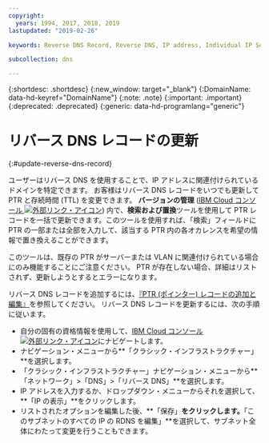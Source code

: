 ```yaml
---
copyright:
  years: 1994, 2017, 2018, 2019
lastupdated: "2019-02-26"

keywords: Reverse DNS Record, Reverse DNS, IP address, Individual IP Select

subcollection: dns

---
```


{:shortdesc: .shortdesc}
{:new_window: target="_blank"}
{:DomainName: data-hd-keyref="DomainName"}
{:note: .note}
{:important: .important}
{:deprecated: .deprecated}
{:generic: data-hd-programlang="generic"}

# リバース DNS レコードの更新
{:#update-reverse-dns-record}

ユーザーはリバース DNS を使用することで、IP アドレスに関連付けられているドメインを特定できます。 お客様はリバース DNS レコードをいつでも更新して PTR と存続時間 (TTL) を変更できます。 **バージョンの管理** ([IBM Cloud コンソール ![外部リンク・アイコン](../../icons/launch-glyph.svg "外部リンク・アイコン")](https://{DomainName}/)) 内で、**検索および置換**ツールを使用して PTR レコードを一括で更新できます。このツールを使用すれば、「検索」フィールドに PTR の一部または全部を入力して、該当する PTR 内の各オカレンスを希望の情報で置き換えることができます。 

このツールは、既存の PTR がサーバーまたは VLAN に関連付けられている場合にのみ機能することにご注意ください。 PTR が存在しない場合、詳細はリストされず、更新しようとするとエラーになります。 

リバース DNS レコードを追加するには、[『PTR (ポインター) レコードの追加と編集』](/docs/infrastructure/dns?topic=dns-add-or-edit-a-ptr-pointer-record)を参照してください。 リバース DNS レコードを更新するには、次の手順に従います。

 * 自分の固有の資格情報を使用して、[IBM Cloud コンソール ![外部リンク・アイコン](../../icons/launch-glyph.svg "外部リンク・アイコン")](https://{DomainName}/)にナビゲートします。
 * ナビゲーション・メニューから**「クラシック・インフラストラクチャー」**を選択します。
 * 「クラシック・インフラストラクチャー」ナビゲーション・メニューから**「ネットワーク」>「DNS」>「リバース DNS」**を選択します。
 * IP アドレスを入力するか、ドロップダウン・メニューからそれを選択して、**「IP の表示」**をクリックします。
 * リストされたオプションを編集した後、**「保存」**をクリックします。**「このサブネットのすべての IP の RDNS を編集」**を選択して、サブネット全体にわたって変更を行うこともできます。 
 

